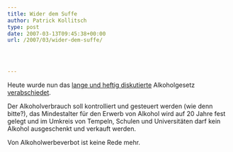 ```yaml
---
title: Wider dem Suffe
author: Patrick Kollitsch
type: post
date: 2007-03-13T09:45:38+00:00
url: /2007/03/wider-dem-suffe/




---
```

Heute wurde nun das [lange und heftig diskutierte][1] Alkoholgesetz [verabschiedet][2].

Der Alkoholverbrauch soll kontrolliert und gesteuert werden (wie denn bitte?), das Mindestalter für den Erwerb von Alkohol wird auf 20 Jahre fest gelegt und im Umkreis von Tempeln, Schulen und Universitäten darf kein Alkohol ausgeschenkt und verkauft werden.

Von Alkoholwerbeverbot ist keine Rede mehr.

 [1]: http://die.schreibbloga.de/weblog/996/experiment-demokratie
 [2]: http://www.nationmultimedia.com/breakingnews/read.php?newsid=30029191